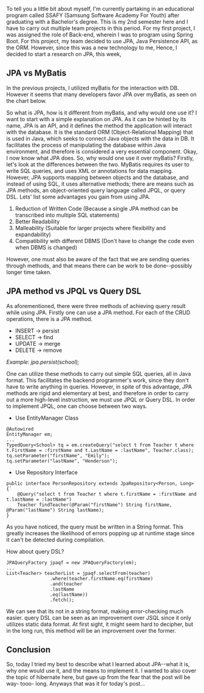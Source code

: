 ﻿---
categories: [ Study, JPA]
tags: [jpa] 
---

To tell you a little bit about myself, I'm currently partaking in an educational program called SSAFY (Samsung Software Academy For Youth) after graduating with a Bachelor's degree. This is my 2nd semester here and I have to carry out multiple team projects in this period. For my first project, I was assigned the role of Back-end, wherein I was to program using Spring Boot.
For this project, my team decided to use JPA, Java Persistence API,  as the ORM. However, since this was a new technology to me, Hence, I decided to start a research on JPA, this week, 

## JPA vs MyBatis
In the previous projects, I utilized myBatis for the interaction with DB. However it seems that many developers favor JPA over myBatis, as seen on the chart below.


So what is JPA, how is it different from myBatis, and why would one use it? I want to start with a simple explanation on JPA. As it can be hinted by its name, JPA is an API, and it defines the method the application will interact with the database. It is the standard ORM (Object-Relational Mapping) that is used in Java, which seeks to connect Java objects with the data in DB. It facilitates the process of manipulating the database within Java environment, and therefore is  considered a very essential component. 
Okay, I now know what JPA does. So, why would one use it over myBatis? Firstly, let's look at the differences between the two. MyBatis requires its user to write SQL queries, and uses XML or annotations for data mapping. However, JPA supports mapping between objects and the database, and instead of using SQL, it uses alternative methods; there are means such as JPA methods, an object-oriented query language called JPQL, or query DSL.
Lets' list some advantages you gain from using JPA.
 1. Reduction of Written Code (Because a single JPA method can be transcribed into multiple SQL statements)
 2. Better Readability
 3. Malleability (Suitable for larger projects where flexibility and expandability)
 4. Compatibility with different DBMS (Don't have to change the code even when DBMS is changed)
 
 However, one must also be aware of the fact that we are sending queries through methods, and that means there can be work to be done--possibly longer time taken.

## JPA method vs JPQL vs Query DSL
As aforementioned, there were three methods of achieving query result while using JPA. Firstly one can use a JPA method. For each of the CRUD operations, there is a JPA method.

 - INSERT -> persist
 - SELECT -> find
 - UPDATE -> merge
 - DELETE -> remove
 
 *Example: jpa.persist(school);*
 
One can utilize these methods to carry out simple SQL queries, all in Java format. This facilitates the backend programmer's work, since they don't have to write anything in queries. However, in spite of this advantage, JPA methods are rigid and elementary at best, and therefore in order to carry out a more high-level instruction, we must use JPQL or Query DSL.
In order to implement JPQL, one can choose between two ways.
 - Use EntityManager Class

```
@Autowired
EntityManager em;
...
TypedQuery<School> tq = em.createQuery("select t from Teacher t where t.FirstName = :firstName and t.LastName = :lastName", Teacher.class);
tq.setParameter("firstName", "Emily");
tq.setParameter("lastName", "Henderson");
```


 - Use Repository Interface
```
public interface PersonRepository extends JpaRepository<Person, Long>{`
	@Query("select t from Teacher t where t.firstName = :firstName and t.lastName = :lastName")
	Teacher findTeacher(@Param("firstName") String firstName, @Param("lastName") String lastName);
}
```

As you have noticed, the query must be written in a String format. This greatly increases the likelihood of errors popping up at runtime stage since it can't be detected during compilation.

How about query DSL? 
```
JPAQueryFactory jpaqf = new JPAQueryFactory(em);
...
List<Teacher> teacherList = jpaqf.selectFrom(teacher)
				.where(teacher.firstName.eq(firstName)
				.and(teacher
				.lastName
				.eq(lastName))
				.fetch();
```

We can see that its not in a string format, making error-checking much easier. 
query DSL can be seen as an improvement over JSQL since it only utilizes static data format. At first sight, it might seem hard to decipher, but in the long run, this method will be an improvement over the former.
 
## Conclusion
  So, today I tried my best to describe what I learned about JPA--what it is, why one would use it, and the means to implement it.  I wanted to also cover the topic of hibernate here, but gave up from the fear  that the post will be way- tooo- long.
 Anyways that was it for today's post...



